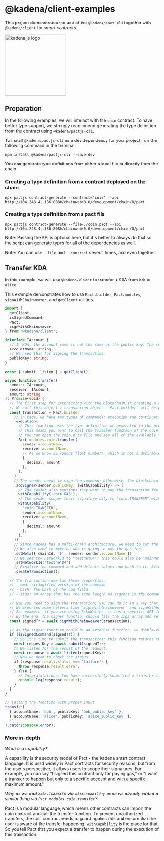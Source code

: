 <!-- genericHeader start -->

# @kadena/client-examples

This project demonstrates the use of the `@kadena/pact-cli` together with
`@kadena/client` for _smart contracts_.

<picture>
  <source srcset="https://raw.githubusercontent.com/kadena-community/kadena.js/main/common/images/Kadena.JS_logo-white.png" media="(prefers-color-scheme: dark)"/>
  <img src="https://raw.githubusercontent.com/kadena-community/kadena.js/main/common/images/Kadena.JS_logo-black.png" width="200" alt="kadena.js logo" />
</picture>

<!-- genericHeader end -->

## Preparation

In the following examples, we will interact with the `coin` contract. To have
better type support, we strongly recommend generating the type definition from
the contract using `@kadena/pactjs-cli`.

To install `@kadena/pactjs-cli` as a dev dependency for your project, run the
following command in the terminal:

```shell
npm install @kadena/pactjs-cli --save-dev
```

You can generate type definitions from either a local file or directly from the
chain.

### Creating a type definition from a contract deployed on the chain

```shell
npx pactjs contract-generate --contract="coin" --api http://104.248.41.186:8080/chainweb/0.0/development/chain/0/pact
```

### Creating a type definition from a pact file

```shell
npx pactjs contract-generate --file=./coin.pact --api http://104.248.41.186:8080/chainweb/0.0/development/chain/0/pact
```

Note: Passing the API is optional here, but it's better to always do that so the
script can generate types for all of the dependencies as well.

Note: You can use `--file` and `--contract` several times, and even together.

## Transfer KDA

In this example, we will use `@kadena/client` to transfer `1` KDA from `bob` to
`alice`.

This example demonstrates how to use `Pact.builder`, `Pact.modules`,
`signWithChainweaver`, and `getClient` utilities.

```ts
import {
  getClient,
  isSignedCommand,
  Pact,
  signWithChainweaver,
} from '@kadena/client';

interface IAccount {
  // In KDA, the account name is not the same as the public key. The reason is that the account could be multi-signature, and you can choose a user-friendly name for yourself.
  accountName: string;
  // We need this for signing the transaction.
  publicKey: string;
}

const { submit, listen } = getClient();

async function transfer(
  sender: IAccount,
  receiver: IAccount,
  amount: string,
): Promise<void> {
  // The first step for interacting with the blockchain is creating a request object.
  // We call this object a transaction object. `Pact.builder` will help you to create this object easily.
  const transaction = Pact.builder
    // In Pact, we have two types of commands: execution and continuation. Most of the typical use cases only use execution.
    .execution(
      // This function uses the type definition we generated in the previous step and returns the pact code as a string.
      // This means you want to call the transfer function of the coin module (contract).
      // You can open the coin.d.ts file and see all of the available functions.
      Pact.modules.coin.transfer(
        sender.accountName,
        receiver.accountName,
        // As we know JS rounds float numbers, which is not a desirable behavior when you are working with money. So instead, we send the amount as a string in this format.
        {
          decimal: amount,
        },
      ),
    )
    // The sender needs to sign the command; otherwise, the blockchain node will refuse to do the transaction.
    .addSigner(sender.publicKey, (withCapability) => [
      // The sender also mentions they want to pay the transaction fee by adding the "coin.GAS" capability.
      withCapability('coin.GAS'),
      // The sender scopes their signature only to "coin.TRANSFER" with the specific arguments.
      withCapability(
        'coin.TRANSFER',
        sender.accountName,
        receiver.accountName,
        {
          decimal: amount,
        },
      ),
    ])
    // Since Kadena has a multi-chain architecture, we need to set the chainId.
    // We also need to mention who is going to pay the gas fee.
    .setMeta({ chainId: '0', sender: sender.accountName })
    // We set the networkId to "testnet04"; this could also be "mainnet01" or something else if you use a private network or a fork.
    .setNetworkId('testnet04')
    // Finalize the command and add default values and hash to it. After this step, no one can change the command.
    .createTransaction();

  // The transaction now has three properties:
  // - cmd: stringified version of the command
  // - hash: the hash of the cmd field
  // - sigs: an array that has the same length as signers in the command but all filled by undefined

  // Now you need to sign the transaction; you can do it in a way that suits you.
  // We exported some helpers like `signWithChainweaver` and signWithWalletConnect, but you can also use other wallets.
  // For example, if you are using EckoWallet, it has a specific API for signing transactions.
  // By the end, the signer function should fill the sigs array and return the signed transaction.
  const signedTr = await signWithChainweaver(transaction);

  // As the signer function could be an external function, we double-check if the transaction is signed correctly.
  if (isSignedCommand(signedTr)) {
    // So it's time to submit the transaction; this function returns the requestKey.
    const requestKey = await submit(signedTr);
    // We listen for the result of the request.
    const response = await listen(requestKey);
    // Now we need to check the status.
    if (response.result.status === 'failure') {
      throw response.result.error;
    } else {
      // Congratulations! You have successfully submitted a transfer transaction.
      console.log(response.result);
    }
  }
}

// Calling the function with proper input
transfer(
  { accountName: 'bob', publicKey: 'bob_public_key' },
  { accountName: 'alice', publicKey: 'alice_public_key' },
  '1',
).catch(console.error);
```

### More in-depth

_What is a capability?_

A capability is the security model of Pact - the Kadena smart contract language.
It is used widely in Pact contracts for security reasons, but from the user's
perspective, it allows users to scope their signatures. For example, you can say
"I signed this contract only for paying gas," or "I want a transfer to happen
but only to a specific account and with a specific maximum amount."

_Why do we add `coin.TRANSFER` via `withCapability` once we already added a
similar thing via `Pact.modules.coin.transfer`?_

Pact is a modular language, which means other contracts can import the coin
contract and call the transfer function. To prevent unauthorized transfers, the
coin contract needs to guard against this and ensure that the user is aware of
the transfer happening. `withCapability` is the place for that. So you tell Pact
that you expect a transfer to happen during the execution of this transaction.
